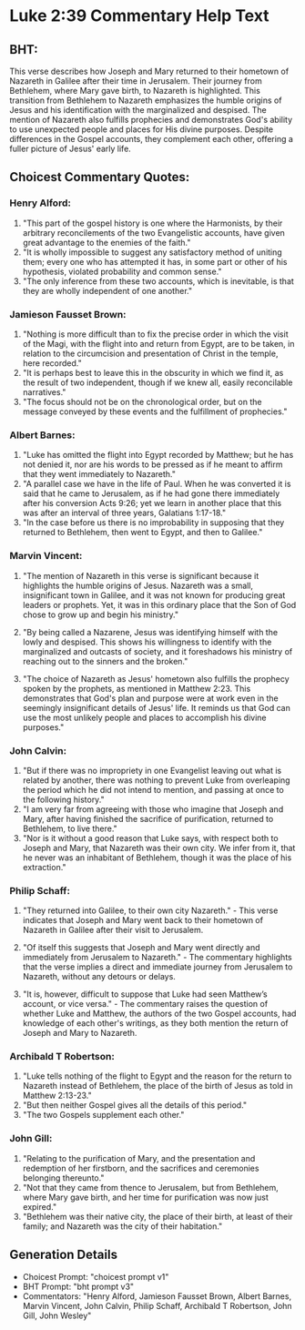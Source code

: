 # Luke 2:39 Commentary Help Text

## BHT:
This verse describes how Joseph and Mary returned to their hometown of Nazareth in Galilee after their time in Jerusalem. Their journey from Bethlehem, where Mary gave birth, to Nazareth is highlighted. This transition from Bethlehem to Nazareth emphasizes the humble origins of Jesus and his identification with the marginalized and despised. The mention of Nazareth also fulfills prophecies and demonstrates God's ability to use unexpected people and places for His divine purposes. Despite differences in the Gospel accounts, they complement each other, offering a fuller picture of Jesus' early life.

## Choicest Commentary Quotes:
### Henry Alford:
1. "This part of the gospel history is one where the Harmonists, by their arbitrary reconcilements of the two Evangelistic accounts, have given great advantage to the enemies of the faith."
2. "It is wholly impossible to suggest any satisfactory method of uniting them; every one who has attempted it has, in some part or other of his hypothesis, violated probability and common sense."
3. "The only inference from these two accounts, which is inevitable, is that they are wholly independent of one another."

### Jamieson Fausset Brown:
1. "Nothing is more difficult than to fix the precise order in which the visit of the Magi, with the flight into and return from Egypt, are to be taken, in relation to the circumcision and presentation of Christ in the temple, here recorded."
2. "It is perhaps best to leave this in the obscurity in which we find it, as the result of two independent, though if we knew all, easily reconcilable narratives."
3. "The focus should not be on the chronological order, but on the message conveyed by these events and the fulfillment of prophecies."

### Albert Barnes:
1. "Luke has omitted the flight into Egypt recorded by Matthew; but he has not denied it, nor are his words to be pressed as if he meant to affirm that they went immediately to Nazareth."
2. "A parallel case we have in the life of Paul. When he was converted it is said that he came to Jerusalem, as if he had gone there immediately after his conversion Acts 9:26; yet we learn in another place that this was after an interval of three years, Galatians 1:17-18."
3. "In the case before us there is no improbability in supposing that they returned to Bethlehem, then went to Egypt, and then to Galilee."

### Marvin Vincent:
1. "The mention of Nazareth in this verse is significant because it highlights the humble origins of Jesus. Nazareth was a small, insignificant town in Galilee, and it was not known for producing great leaders or prophets. Yet, it was in this ordinary place that the Son of God chose to grow up and begin his ministry."

2. "By being called a Nazarene, Jesus was identifying himself with the lowly and despised. This shows his willingness to identify with the marginalized and outcasts of society, and it foreshadows his ministry of reaching out to the sinners and the broken."

3. "The choice of Nazareth as Jesus' hometown also fulfills the prophecy spoken by the prophets, as mentioned in Matthew 2:23. This demonstrates that God's plan and purpose were at work even in the seemingly insignificant details of Jesus' life. It reminds us that God can use the most unlikely people and places to accomplish his divine purposes."

### John Calvin:
1. "But if there was no impropriety in one Evangelist leaving out what is related by another, there was nothing to prevent Luke from overleaping the period which he did not intend to mention, and passing at once to the following history."
2. "I am very far from agreeing with those who imagine that Joseph and Mary, after having finished the sacrifice of purification, returned to Bethlehem, to live there."
3. "Nor is it without a good reason that Luke says, with respect both to Joseph and Mary, that Nazareth was their own city. We infer from it, that he never was an inhabitant of Bethlehem, though it was the place of his extraction."

### Philip Schaff:
1. "They returned into Galilee, to their own city Nazareth." - This verse indicates that Joseph and Mary went back to their hometown of Nazareth in Galilee after their visit to Jerusalem. 

2. "Of itself this suggests that Joseph and Mary went directly and immediately from Jerusalem to Nazareth." - The commentary highlights that the verse implies a direct and immediate journey from Jerusalem to Nazareth, without any detours or delays. 

3. "It is, however, difficult to suppose that Luke had seen Matthew’s account, or vice versa." - The commentary raises the question of whether Luke and Matthew, the authors of the two Gospel accounts, had knowledge of each other's writings, as they both mention the return of Joseph and Mary to Nazareth.

### Archibald T Robertson:
1. "Luke tells nothing of the flight to Egypt and the reason for the return to Nazareth instead of Bethlehem, the place of the birth of Jesus as told in Matthew 2:13-23."
2. "But then neither Gospel gives all the details of this period."
3. "The two Gospels supplement each other."

### John Gill:
1. "Relating to the purification of Mary, and the presentation and redemption of her firstborn, and the sacrifices and ceremonies belonging thereunto."
2. "Not that they came from thence to Jerusalem, but from Bethlehem, where Mary gave birth, and her time for purification was now just expired."
3. "Bethlehem was their native city, the place of their birth, at least of their family; and Nazareth was the city of their habitation."


## Generation Details
- Choicest Prompt: "choicest prompt v1"
- BHT Prompt: "bht prompt v3"
- Commentators: "Henry Alford, Jamieson Fausset Brown, Albert Barnes, Marvin Vincent, John Calvin, Philip Schaff, Archibald T Robertson, John Gill, John Wesley"
